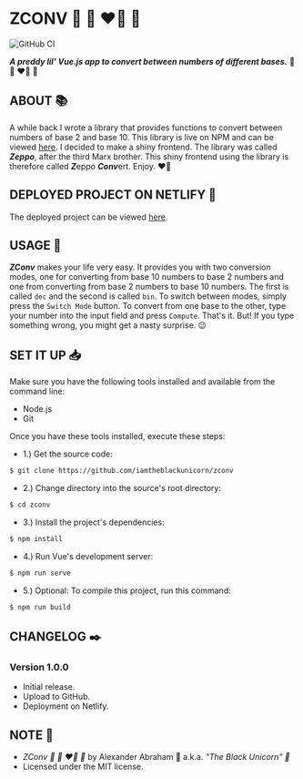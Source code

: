 # ZCONV :ribbon: :rocket: :heart_on_fire: :unicorn:

![GitHub CI](https://github.com/iamtheblackunicorn/zconv/actions/workflows/vue.yml/badge.svg)

***A preddy lil' Vue.js app to convert between numbers of different bases.*** :ribbon: :rocket: :heart_on_fire: :unicorn:

## ABOUT :books:

A while back I wrote a library that provides functions to convert between numbers of base 2 and base 10. This library is live on NPM and can be viewed [here](https://www.npmjs.com/package/zeppo). I decided to make a shiny frontend. The library was called ***Zeppo***, after the third Marx brother. This shiny frontend using the library is therefore called ***Z***eppo ***Conv***ert. Enjoy. :heart_on_fire:

## DEPLOYED PROJECT ON NETLIFY :rocket:

The deployed project can be viewed [here](https://gilded-sunflower-5a4e37.netlify.app/).

## USAGE :hammer:

***ZConv*** makes your life very easy. It provides you with two conversion modes, one for converting from base 10 numbers to base 2 numbers and one from converting from base 2 numbers to base 10 numbers. The first is called `dec` and the second is called `bin`. To switch between modes, simply press the `Switch Mode` button. To convert from one base to the other, type your number into the input field and press `Compute`. That's it. But! If you type something wrong, you might get a nasty surprise. :wink:

## SET IT UP :inbox_tray:

Make sure you have the following tools installed and available from the command line:

- Node.js
- Git

Once you have these tools installed, execute these steps:

- 1.) Get the source code:

```bash
$ git clone https://github.com/iamtheblackunicorn/zconv
```

- 2.) Change directory into the source's root directory:

```bash
$ cd zconv
```

- 3.) Install the project's dependencies:

```bash
$ npm install
```

- 4.) Run Vue's development server:

```bash
$ npm run serve
```

- 5.) Optional: To compile this project, run this command:

```bash
$ npm run build
```

## CHANGELOG :black_nib:

### Version 1.0.0

- Initial release.
- Upload to GitHub.
- Deployment on Netlify.

## NOTE :scroll:

- *ZConv :ribbon: :rocket: :heart_on_fire: :unicorn:* by Alexander Abraham :black_heart: a.k.a. *"The Black Unicorn" :unicorn:*
- Licensed under the MIT license.
